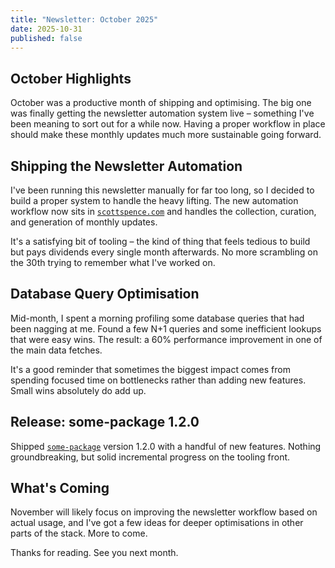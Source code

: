 ```yaml
---
title: "Newsletter: October 2025"
date: 2025-10-31
published: false
---
```


## October Highlights

October was a productive month of shipping and optimising. The big one was finally getting the newsletter automation system live – something I've been meaning to sort out for a while now. Having a proper workflow in place should make these monthly updates much more sustainable going forward.

## Shipping the Newsletter Automation

I've been running this newsletter manually for far too long, so I decided to build a proper system to handle the heavy lifting. The new automation workflow now sits in [`scottspence.com`](https://github.com/scottspence/scottspence.com) and handles the collection, curation, and generation of monthly updates.

It's a satisfying bit of tooling – the kind of thing that feels tedious to build but pays dividends every single month afterwards. No more scrambling on the 30th trying to remember what I've worked on.

## Database Query Optimisation

Mid-month, I spent a morning profiling some database queries that had been nagging at me. Found a few N+1 queries and some inefficient lookups that were easy wins. The result: a 60% performance improvement in one of the main data fetches.

It's a good reminder that sometimes the biggest impact comes from spending focused time on bottlenecks rather than adding new features. Small wins absolutely do add up.

## Release: some-package 1.2.0

Shipped [`some-package`](https://github.com/scottspence/some-package) version 1.2.0 with a handful of new features. Nothing groundbreaking, but solid incremental progress on the tooling front.

## What's Coming

November will likely focus on improving the newsletter workflow based on actual usage, and I've got a few ideas for deeper optimisations in other parts of the stack. More to come.

Thanks for reading. See you next month.